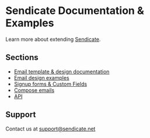 # Sendicate Documentation & Examples

Learn more about extending [Sendicate](http://www.sendicate.net).

## Sections

* [Email template & design documentation](design-docs)
* [Email design examples](design-docs/design-examples)
* [Signup forms & Custom Fields](subscribers)
* [Compose emails](compose)
* [API](api)

## Support

Contact us at support@sendicate.net
